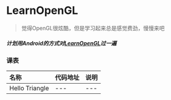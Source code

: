 # LearnOpenGL

> 觉得OpenGL很炫酷，但是学习起来总是感觉费劲，慢慢来吧

##### 计划用Android的方式对[LearnOpenGL](https://learnopengl.com)过一遍

### 课表

| 名称 | 代码地址 | 说明 |
|:----|:----|:----|
|Hello Triangle|---|---|